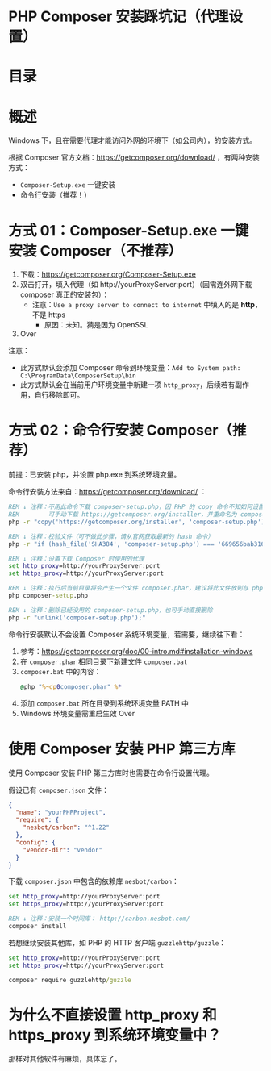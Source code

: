 # PHP Composer 安装踩坑记（代理设置）

# 目录

<!-- START doctoc -->
<!-- END doctoc -->

# 概述

Windows 下，且在需要代理才能访问外网的环境下（如公司内），的安装方式。

根据 Composer 官方文档：https://getcomposer.org/download/ ，有两种安装方式：

- `Composer-Setup.exe` 一键安装
- 命令行安装（推荐！）

# 方式 01：Composer-Setup.exe 一键安装 Composer（不推荐）

1. 下载：https://getcomposer.org/Composer-Setup.exe
1. 双击打开，填入代理（如 http://yourProxyServer:port）（因需连外网下载 composer 真正的安装包）：
   - 注意：`Use a proxy server to connect to internet` 中填入的是 **http**，不是 https
     - 原因：未知。猜是因为 OpenSSL
1. Over

注意：

- 此方式默认会添加 Composer 命令到环境变量：`Add to System path: C:\ProgramData\ComposerSetup\bin`
- 此方式默认会在当前用户环境变量中新建一项 `http_proxy`，后续若有副作用，自行移除即可。

# 方式 02：命令行安装 Composer（推荐）

前提：已安装 php，并设置 php.exe 到系统环境变量。

命令行安装方法来自：https://getcomposer.org/download/ ：

```cmd
REM ↓ 注释：不用此命令下载 composer-setup.php，因 PHP 的 copy 命令不知如何设置代理
REM        可手动下载 https://getcomposer.org/installer，并重命名为 composer-setup.php
php -r "copy('https://getcomposer.org/installer', 'composer-setup.php');"

REM ↓ 注释：校验文件（可不做此步骤，请从官网获取最新的 hash 命令）
php -r "if (hash_file('SHA384', 'composer-setup.php') === '669656bab3166a7aff8a7506b8cb2d1c292f042046c5a994c43155c0be6190fa0355160742ab2e1c88d40d5be660b410') { echo 'Installer verified'; } else { echo 'Installer corrupt'; unlink('composer-setup.php'); } echo PHP_EOL;"

REM ↓ 注释：设置下载 Composer 时使用的代理
set http_proxy=http://yourProxyServer:port
set https_proxy=http://yourProxyServer:port

REM ↓ 注释：执行后当前目录将会产生一个文件 composer.phar，建议将此文件放到与 php.exe 相同目录中
php composer-setup.php

REM ↓ 注释：删除已经没用的 composer-setup.php，也可手动直接删除
php -r "unlink('composer-setup.php');"
```

命令行安装默认不会设置 Composer 系统环境变量，若需要，继续往下看：

1. 参考：https://getcomposer.org/doc/00-intro.md#installation-windows
1. 在 `composer.phar` 相同目录下新建文件 `composer.bat`
1. `composer.bat` 中的内容：
   ```cmd
   @php "%~dp0composer.phar" %*
   ```
1. 添加 `composer.bat` 所在目录到系统环境变量 PATH 中
1. Windows 环境变量需重启生效 Over

# 使用 Composer 安装 PHP 第三方库

使用 Composer 安装 PHP 第三方库时也需要在命令行设置代理。

假设已有 `composer.json` 文件：

```json
{
  "name": "yourPHPProject",
  "require": {
    "nesbot/carbon": "^1.22"
  },
  "config": {
    "vendor-dir": "vendor"
  }
}
```

下载 `composer.json` 中包含的依赖库 `nesbot/carbon`：

```cmd
set http_proxy=http://yourProxyServer:port
set https_proxy=http://yourProxyServer:port

REM ↓ 注释：安装一个时间库： http://carbon.nesbot.com/
composer install
```

若想继续安装其他库，如 PHP 的 HTTP 客户端 `guzzlehttp/guzzle`：

```cmd
set http_proxy=http://yourProxyServer:port
set https_proxy=http://yourProxyServer:port

composer require guzzlehttp/guzzle
```

# 为什么不直接设置 http_proxy 和 https_proxy 到系统环境变量中？

那样对其他软件有麻烦，具体忘了。
